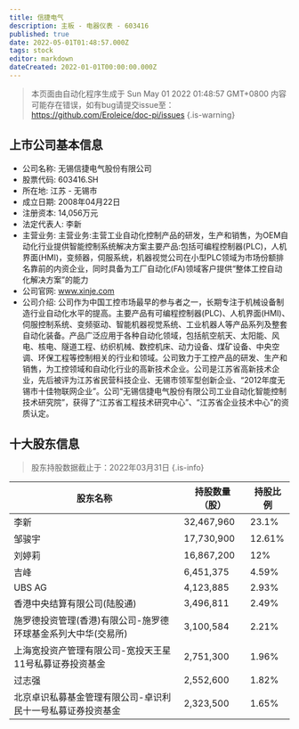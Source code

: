 ```yaml
---
title: 信捷电气
description: 主板 - 电器仪表 - 603416
published: true
date: 2022-05-01T01:48:57.000Z
tags: stock
editor: markdown
dateCreated: 2022-01-01T00:00:00.000Z
---
```


> 本页面由自动化程序生成于 Sun May 01 2022 01:48:57 GMT+0800
> 内容可能存在错误，如有bug请提交issue至：https://github.com/Eroleice/doc-pi/issues
{.is-warning}

## 上市公司基本信息
- 公司名称: 无锡信捷电气股份有限公司
- 股票代码: 603416.SH
- 所在地: 江苏 - 无锡市
- 成立日期: 2008年04月22日
- 注册资本: 14,056万元
- 法定代表人: 李新
- 主营业务: 主营业务:主营工业自动化控制产品的研发，生产和销售，为OEM自动化行业提供智能控制系统解决方案主要产品:包括可编程控制器(PLC)，人机界面(HMI)，变频器，伺服系统，机器视觉公司在小型PLC领域为市场份额排名靠前的内资企业，同时具备为工厂自动化(FA)领域客户提供“整体工控自动化解决方案”的能力
- 公司官网: www.xinje.com
- 公司介绍: 公司作为中国工控市场最早的参与者之一，长期专注于机械设备制造行业自动化水平的提高。主要产品有可编程控制器(PLC)、人机界面(HMI)、伺服控制系统、变频驱动、智能机器视觉系统、工业机器人等产品系列及整套自动化装备。产品广泛应用于各种自动化领域，包括航空航天、太阳能、风电、核电、隧道工程、纺织机械、数控机床、动力设备、煤矿设备、中央空调、环保工程等控制相关的行业和领域。公司致力于工控产品的研发、生产和销售，为工控领域和自动化行业的高新技术企业。公司是江苏省高新技术企业，先后被评为江苏省民营科技企业、无锡市领军型创新企业、“2012年度无锡市十佳物联网企业”。公司“无锡信捷电气股份有限公司工业自动化智能控制技术研究院”，获得了“江苏省工程技术研究中心”、“江苏省企业技术中心”的资质认定。


## 十大股东信息
> 股东持股数据截止于：2022年03月31日
{.is-info}

| 股东名称 | 持股数量（股） | 持股比例 |
| --- | --- | --- |
| 李新 | 32,467,960 | 23.1% |
| 邹骏宇 | 17,730,900 | 12.61% |
| 刘婷莉 | 16,867,200 | 12% |
| 吉峰 | 6,451,375 | 4.59% |
| UBS   AG | 4,123,885 | 2.93% |
| 香港中央结算有限公司(陆股通) | 3,496,811 | 2.49% |
| 施罗德投资管理(香港)有限公司-施罗德环球基金系列大中华(交易所) | 3,100,584 | 2.21% |
| 上海宽投资产管理有限公司-宽投天王星11号私募证券投资基金 | 2,751,300 | 1.96% |
| 过志强 | 2,552,600 | 1.82% |
| 北京卓识私募基金管理有限公司-卓识利民十一号私募证券投资基金 | 2,323,500 | 1.65% |




